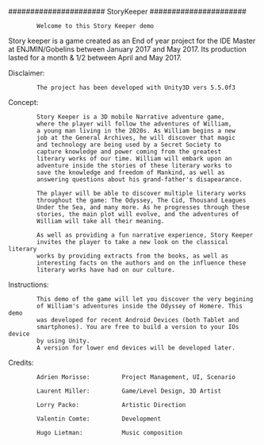 ###################### StoryKeeper ######################

			Welcome to this Story Keeper demo

Story keeper is a game created as an End of year project for the 
IDE Master at ENJMIN/Gobelins between January 2017 and May 2017.
Its production lasted for a month & 1/2 between April and May 2017.

Disclaimer:

			The project has been developed with Unity3D vers 5.5.0f3

Concept:	

			Story Keeper is a 3D mobile Narrative adventure game,
			where the player will follow the adventures of William,
			a young man living in the 2020s. As William begins a new
			job at the General Archives, he will discover that magic
			and technology are being used by a Secret Society to 
			capture knowledge and power coming from the greatest
			literary works of our time. William will embark upon an
			adventure inside the stories of these literary works to
			save the knowledge and freedom of Mankind, as well as 
			answering questions about his grand-father's disapearance.
			
			The player will be able to discover multiple literary works
			throughout the game: The Odyssey, The Cid, Thousand Leagues
			Under the Sea, and many more. As he progresses through these
			stories, the main plot will evolve, and the adventures of 
			William will take all their meaning.
			
			As well as providing a fun narrative experience, Story Keeper
			invites the player to take a new look on the classical literary
			works by providing extracts from the books, as well as
			interesting facts on the authors and on the influence these
			literary works have had on our culture.
			
Instructions:

			This demo of the game will let you discover the very begining
			of William's adventures inside the Odyssey of Homere. This demo
			was developed for recent Android Devices (both Tablet and
			smartphones). You are free to build a version to your IOs device
			by using Unity.
			A version for lower end devices will be developed later.

Credits:

			Adrien Morisse:			Project Management, UI, Scenario
			
			Laurent Miller:			Game/Level Design, 3D Artist
			
			Lorry Packo:			Artistic Direction
			
			Valentin Comte:			Development
			
			Hugo Lietman:			Music composition
